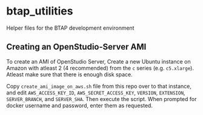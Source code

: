 # btap_utilities
Helper files for the BTAP development environment

## Creating an OpenStudio-Server AMI
To create an AMI of OpenStudio Server, Create a new Ubuntu instance on Amazon with atleast 2 (4 recommended) from the `c` series (e.g. `c5.xlarge`). Atleast make sure that there is enough disk space.

Copy `create_ami_image_on_aws.sh` file from this repo over to that instance, and edit `AWS_ACCESS_KEY_ID`, `AWS_SECRET_ACCESS_KEY`, `VERSION`, `EXTENSION`, `SERVER_BRANCH`, and `SERVER_SHA`. Then execute the script. When prompted for docker username and password, enter them as requested. 

